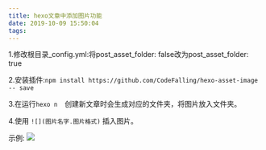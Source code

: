 ```yaml
---
title: hexo文章中添加图片功能
date: 2019-10-09 15:50:04
tags:
---
```

1.修改根目录_config.yml:将post_asset_folder: false改为post_asset_folder: true

2.安装插件:```npm install https://github.com/CodeFalling/hexo-asset-image -- save```

3.在运行```hexo n  ```创建新文章时会生成对应的文件夹，将图片放入文件夹。

4.使用 ```![](图片名字.图片格式)``` 插入图片。

示例:
![](1122.png)